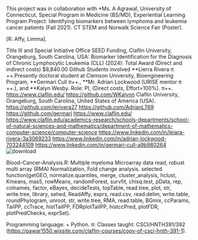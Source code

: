 This project was in collaboration with *Ms. A Agrawal, University of Connecticut, Special Program in Medicine (BS/MD), Experiential Learning Program Project: Identifying biomarkers between lymphoma and leukemia cancer patients (Fall 2021). CT STEM and Norwalk Science Fair (Poster).

[R: Affy, Limma].

Title III and Special Initiative Office SEED Funding, Claflin University, Orangeburg, South Carolina, USA: Biomarker Identification for the Diagnosis of Chronic Lymphocytic Leukemia (CLL) (2024): Total Award (Direct and indirect costs) $8,840.00 Github Students involved **Lierra Rivera  π​++.Presently doctoral student at Clemson University, Bioengineering Program, **Germari Cull π​++., **Mr. Adrian Lockwood (URISE mentor π​++.),  and **Kalyn Wesby. Role: PI, (Direct costs, Effort=100%).  π​++.
https://www.claflin.edu/ https://github.com/WKalynn Claflin University, Orangeburg, South Carolina, United States of America (USA).
https://github.com/lerivera27
https://github.com/AdrianL769
https://github.com/germari
https://www.claflin.edu/ https://www.claflin.edu/academics-research/schools-departments/school-of-natural-sciences-and-mathematics/department-of-mathematics-computer-science/computer-science
https://www.linkedin.com/in/leiara-rivera-3a3069233
https://www.linkedin.com/in/adrian-lockwood-703244109
https://www.linkedin.com/in/germari-cull-a9b980264
![download](https://github.com/spawar2/Blood-Cancer-Analysis/assets/25118302/636830b6-62f2-4c25-9c11-44c52a008b55)

Blood-Cancer-Analysis.R: Multiple myeloma Microarray data read, robust multi array (RMA) Normalization, Fold change analysis.
selected function(getGEO, normalize.quantiles, merge, cluster_analysis, hclust, Kmeans, mas5, rowMeans, randomForest, survfit, chisq.test, pData, rep, colnames, factor, eBayes, decideTests, topTable, read.tree, plot, str, write.tree, library, setwd, ReadAffy, exprs, read.csv, read.delim, write.table, roundPhylogram, unroot, str, write.tree, RMA, read.table, BGmix, ccParams, TailPP, ccTrace, histTailPP, FDRplotTailPP, histccPred, plotFDR, plotPredChecks, exprSet).

Programming language: + Python.
π: Classes taught: CSCI/HNTH391/392 (https://pawar1550.wixsite.com/claflin-courses/copy-of-csci-hnth-391-1).
